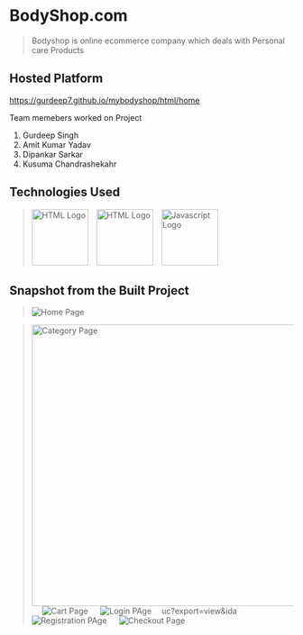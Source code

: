 # BodyShop.com

>Bodyshop is online ecommerce company which deals with Personal care Products

## Hosted Platform

https://gurdeep7.github.io/mybodyshop/html/home

Team memebers worked on Project
1. Gurdeep Singh
2. Amit Kumar Yadav
3. Dipankar Sarkar
4. Kusuma Chandrashekahr

## Technologies Used
> <img src = "https://i.stack.imgur.com/PgcSR.png" width = "100" height = "100" alt = "HTML Logo"/>
> &ensp; <img src = "https://upload.wikimedia.org/wikipedia/commons/thumb/d/d5/CSS3_logo_and_wordmark.svg/1200px-CSS3_logo_and_wordmark.svg.png" width = "100" height = "100" alt ="HTML Logo"/>
> &ensp; <img src = "https://cdn.iconscout.com/icon/free/png-256/javascript-2752148-2284965.png" width = "100" height = "100" alt = "Javascript Logo">

## Snapshot from the Built Project

> <img src = "https://drive.google.com/uc?export=view&id=10UD1sfxWFoVvM_0e8CwAMft-Aj68ouiJ" alt = "Home Page" /> &emsp;


> <img src = "https://drive.google.com/uc?export=view&id=10UjU5-dwJdio-rlyfc0g0tmEF2LtVTUt" style="width:500px" alt = "Category Page" /> &emsp;
> <img src = "https://drive.google.com/uc?export=view&id=10YcJbGyl7ZEDGSV2tD3EhAyL-Q2Ic0dN" alt = "Cart Page" /> &emsp;
> <img src = "https://drive.google.com/uc?export=view&id=10RoK7ihO4B_3Jc-HjtDaBBdbXQC8Ees0" alt = "Login PAge" /> &emsp;uc?export=view&ida
> <img src = "https://drive.google.com/uc?export=view&id=10b2IRFVIwBeGe1m7pvmQULxwoTrV92QE" alt = "Registration PAge" /> &emsp;
> <img src = "https://drive.google.com/uc?export=view&id=10UEH7QtLZ9uLk318DLc6R7IgUD33Jx5n" alt = "Checkout Page" /> &emsp;


